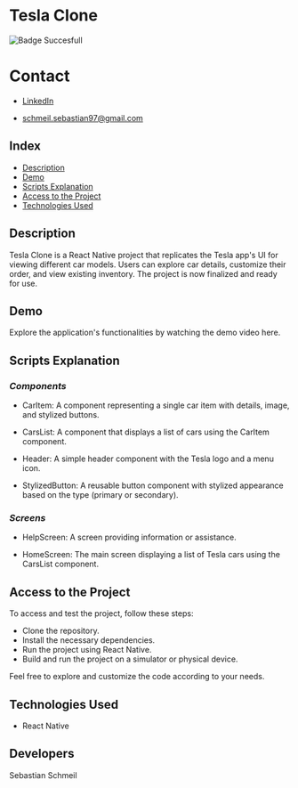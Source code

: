 # **Tesla Clone**

![Badge Succesfull](https://img.shields.io/badge/STATUS-FINALIZED-green)

# Contact
* [LinkedIn](https://www.linkedin.com/in/sebastian-schmeil/)

* schmeil.sebastian97@gmail.com

## Index

- [Description](#description)
- [Demo](#demo)
- [Scripts Explanation](#scripts-explanation)
- [Access to the Project](#access-to-the-project)
- [Technologies Used](#technologies-used)

## Description
Tesla Clone is a React Native project that replicates the Tesla app's UI for viewing different car models. Users can explore car details, customize their order, and view existing inventory. The project is now finalized and ready for use.

## Demo
Explore the application's functionalities by watching the demo video here.

## Scripts Explanation
### ***Components***
* CarItem: A component representing a single car item with details, image, and stylized buttons.

* CarsList: A component that displays a list of cars using the CarItem component.
  
* Header: A simple header component with the Tesla logo and a menu icon.
  
* StylizedButton: A reusable button component with stylized appearance based on the type (primary or secondary).

### ***Screens***
* HelpScreen: A screen providing information or assistance.

* HomeScreen: The main screen displaying a list of Tesla cars using the CarsList component.

## Access to the Project

To access and test the project, follow these steps:

* Clone the repository.
* Install the necessary dependencies.
* Run the project using React Native.
* Build and run the project on a simulator or physical device.

Feel free to explore and customize the code according to your needs.

## Technologies Used
+ React Native

## Developers
Sebastian Schmeil
